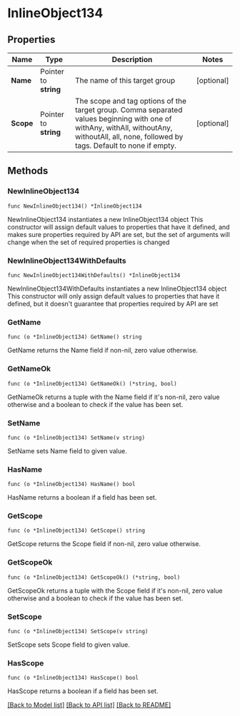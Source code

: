 # InlineObject134

## Properties

Name | Type | Description | Notes
------------ | ------------- | ------------- | -------------
**Name** | Pointer to **string** | The name of this target group | [optional] 
**Scope** | Pointer to **string** | The scope and tag options of the target group. Comma separated values beginning with one of withAny, withAll, withoutAny, withoutAll, all, none, followed by tags. Default to none if empty. | [optional] 

## Methods

### NewInlineObject134

`func NewInlineObject134() *InlineObject134`

NewInlineObject134 instantiates a new InlineObject134 object
This constructor will assign default values to properties that have it defined,
and makes sure properties required by API are set, but the set of arguments
will change when the set of required properties is changed

### NewInlineObject134WithDefaults

`func NewInlineObject134WithDefaults() *InlineObject134`

NewInlineObject134WithDefaults instantiates a new InlineObject134 object
This constructor will only assign default values to properties that have it defined,
but it doesn't guarantee that properties required by API are set

### GetName

`func (o *InlineObject134) GetName() string`

GetName returns the Name field if non-nil, zero value otherwise.

### GetNameOk

`func (o *InlineObject134) GetNameOk() (*string, bool)`

GetNameOk returns a tuple with the Name field if it's non-nil, zero value otherwise
and a boolean to check if the value has been set.

### SetName

`func (o *InlineObject134) SetName(v string)`

SetName sets Name field to given value.

### HasName

`func (o *InlineObject134) HasName() bool`

HasName returns a boolean if a field has been set.

### GetScope

`func (o *InlineObject134) GetScope() string`

GetScope returns the Scope field if non-nil, zero value otherwise.

### GetScopeOk

`func (o *InlineObject134) GetScopeOk() (*string, bool)`

GetScopeOk returns a tuple with the Scope field if it's non-nil, zero value otherwise
and a boolean to check if the value has been set.

### SetScope

`func (o *InlineObject134) SetScope(v string)`

SetScope sets Scope field to given value.

### HasScope

`func (o *InlineObject134) HasScope() bool`

HasScope returns a boolean if a field has been set.


[[Back to Model list]](../README.md#documentation-for-models) [[Back to API list]](../README.md#documentation-for-api-endpoints) [[Back to README]](../README.md)


